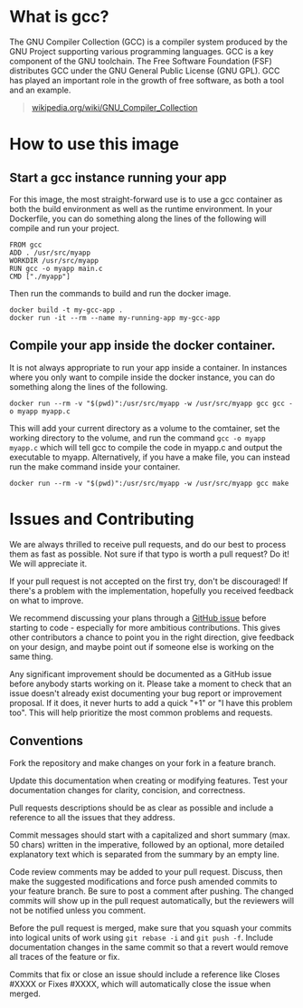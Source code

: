 # What is gcc?
The GNU Compiler Collection (GCC) is a compiler system produced by the GNU Project supporting various programming languages. GCC is a key component of the GNU toolchain. The Free Software Foundation (FSF) distributes GCC under the GNU General Public License (GNU GPL). GCC has played an important role in the growth of free software, as both a tool and an example.

> [wikipedia.org/wiki/GNU_Compiler_Collection](https://en.wikipedia.org/wiki/GNU_Compiler_Collection)

# How to use this image

## Start a gcc instance running your app

For this image, the most straight-forward use is to use a gcc container as both the build environment as well as the runtime environment. In your Dockerfile, you can do something along the lines of the following will compile and run your project.

    FROM gcc
    ADD . /usr/src/myapp
    WORKDIR /usr/src/myapp
    RUN gcc -o myapp main.c
    CMD ["./myapp"]

Then run the commands to build and run the docker image.

    docker build -t my-gcc-app .
    docker run -it --rm --name my-running-app my-gcc-app

## Compile your app inside the docker container.

It is not always appropriate to run your app inside a container. In instances where you only want to compile inside the docker instance, you can do something along the lines of the following.

    docker run --rm -v "$(pwd)":/usr/src/myapp -w /usr/src/myapp gcc gcc -o myapp myapp.c

This will add your current directory as a volume to the comtainer, set the working directory to the volume, and run the command `gcc -o myapp myapp.c` which will tell gcc to compile the code in myapp.c and output the executable to myapp. Alternatively, if you have a make file, you can instead run the make command inside your container.

    docker run --rm -v "$(pwd)":/usr/src/myapp -w /usr/src/myapp gcc make

# Issues and Contributing

We are always thrilled to receive pull requests, and do our best to process them as fast as possible. Not sure if that typo is worth a pull request? Do it! We will appreciate it.

If your pull request is not accepted on the first try, don't be discouraged! If there's a problem with the implementation, hopefully you received feedback on what to improve.

We recommend discussing your plans through a [GitHub issue](https://github.com/docker-library/gcc/issues) before starting to code - especially for more ambitious contributions. This gives other contributors a chance to point you in the right direction, give feedback on your design, and maybe point out if someone else is working on the same thing.

Any significant improvement should be documented as a GitHub issue before anybody starts working on it. Please take a moment to check that an issue doesn't already exist documenting your bug report or improvement proposal. If it does, it never hurts to add a quick "+1" or "I have this problem too". This will help prioritize the most common problems and requests.

## Conventions

Fork the repository and make changes on your fork in a feature branch.

Update this documentation when creating or modifying features. Test your documentation changes for clarity, concision, and correctness.

Pull requests descriptions should be as clear as possible and include a reference to all the issues that they address.

Commit messages should start with a capitalized and short summary (max. 50 chars) written in the imperative, followed by an optional, more detailed explanatory text which is separated from the summary by an empty line.

Code review comments may be added to your pull request. Discuss, then make the suggested modifications and force push amended commits to your feature branch. Be sure to post a comment after pushing. The changed commits will show up in the pull request automatically, but the reviewers will not be notified unless you comment.

Before the pull request is merged, make sure that you squash your commits into logical units of work using `git rebase -i` and `git push -f`. Include documentation changes in the same commit so that a revert would remove all traces of the feature or fix.

Commits that fix or close an issue should include a reference like Closes #XXXX or Fixes #XXXX, which will automatically close the issue when merged.
